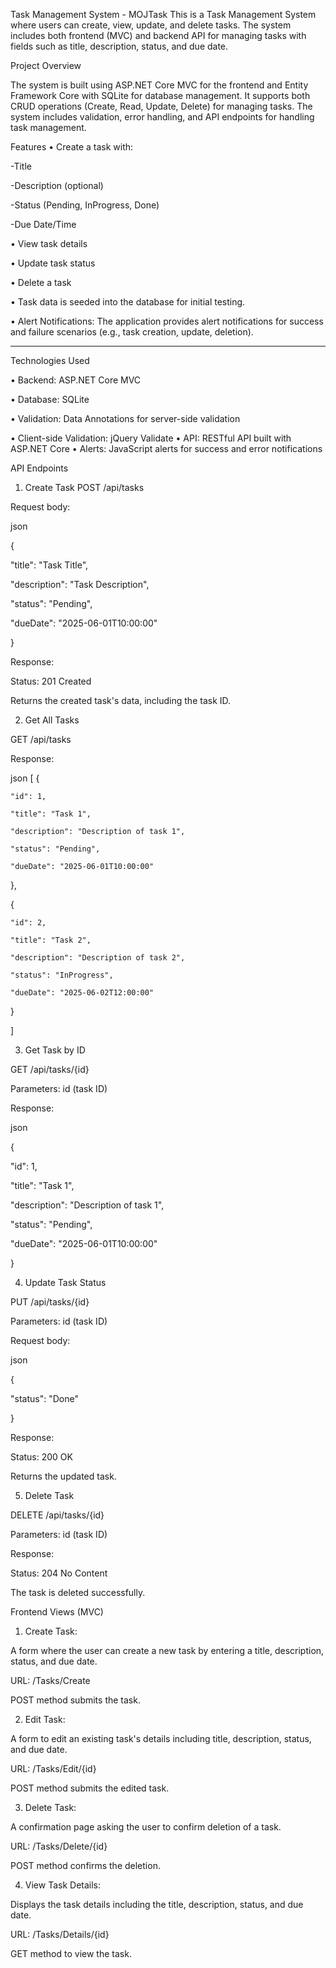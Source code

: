 Task Management System - MOJTask
This is a Task Management System where users can create, view, update, and delete tasks. The system includes both frontend (MVC) and backend API for managing tasks with fields such as title, description, status, and due date.

Project Overview

The system is built using ASP.NET Core MVC for the frontend and Entity Framework Core with SQLite for database management. It supports both CRUD operations (Create, Read, Update, Delete) for managing tasks. The system includes validation, error handling, and API endpoints for handling task management.

Features
•	Create a task with:

  -Title
  
  -Description (optional)
  
  -Status (Pending, InProgress, Done)
  
  -Due Date/Time
  
•	View task details

•	Update task status

•	Delete a task

•	Task data is seeded into the database for initial testing.

•	Alert Notifications: The application provides alert notifications for success and failure scenarios (e.g., task creation, update, deletion).

________________________________________
Technologies Used

•	Backend: ASP.NET Core MVC

•	Database: SQLite

•	Validation: Data Annotations for server-side validation

•	Client-side Validation: jQuery Validate
•	API: RESTful API built with ASP.NET Core
•	Alerts: JavaScript alerts for success and error notifications

API Endpoints

1. Create Task
POST /api/tasks

Request body:

json


{

  "title": "Task Title",
  
  "description": "Task Description",
  
  "status": "Pending",
  
  "dueDate": "2025-06-01T10:00:00"
  
}

Response:

Status: 201 Created

Returns the created task's data, including the task ID.

2. Get All Tasks
   
GET /api/tasks

Response:

json
[
  {
  
    "id": 1,
    
    "title": "Task 1",
    
    "description": "Description of task 1",
    
    "status": "Pending",
    
    "dueDate": "2025-06-01T10:00:00"
    
  },
  
  {
  
    "id": 2,
    
    "title": "Task 2",
    
    "description": "Description of task 2",
    
    "status": "InProgress",
    
    "dueDate": "2025-06-02T12:00:00"
    
  }
  
]

3. Get Task by ID
   
GET /api/tasks/{id}

Parameters: id (task ID)

Response:

json

{

  "id": 1,
  
  "title": "Task 1",
  
  "description": "Description of task 1",
  
  "status": "Pending",
  
  "dueDate": "2025-06-01T10:00:00"
  
}

4. Update Task Status
   
PUT /api/tasks/{id}

Parameters: id (task ID)

Request body:

json

{

  "status": "Done"
  
}

Response:


Status: 200 OK

Returns the updated task.

5. Delete Task
   
DELETE /api/tasks/{id}

Parameters: id (task ID)

Response:

Status: 204 No Content

The task is deleted successfully.

Frontend Views (MVC)

1. Create Task:
   
A form where the user can create a new task by entering a title, description, status, and due date.

URL: /Tasks/Create

POST method submits the task.

2. Edit Task:
   
A form to edit an existing task's details including title, description, status, and due date.

URL: /Tasks/Edit/{id}

POST method submits the edited task.

3. Delete Task:
   
A confirmation page asking the user to confirm deletion of a task.

URL: /Tasks/Delete/{id}

POST method confirms the deletion.

4. View Task Details:

Displays the task details including the title, description, status, and due date.

URL: /Tasks/Details/{id}

GET method to view the task.
